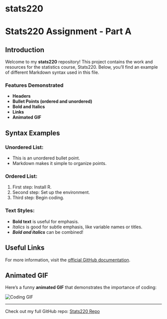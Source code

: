 # stats220
# Stats220 Assignment - Part A

## Introduction

Welcome to my **stats220** repository! This project contains the work and resources for the statistics course, Stats220. Below, you’ll find an example of different Markdown syntax used in this file.

### Features Demonstrated

- **Headers**  
- **Bullet Points (ordered and unordered)**  
- **Bold and Italics**  
- **Links**  
- **Animated GIF**

## Syntax Examples

### Unordered List:
- This is an unordered bullet point.
- Markdown makes it simple to organize points.

### Ordered List:
1. First step: Install R.
2. Second step: Set up the environment.
3. Third step: Begin coding.

### Text Styles:

- **Bold text** is useful for emphasis.
- _Italics_ is good for subtle emphasis, like variable names or titles.
- **_Bold and italics_** can be combined!

## Useful Links

For more information, visit the [official GitHub documentation](https://docs.github.com/en/github/writing-on-github/basic-writing-and-formatting-syntax).

## Animated GIF

Here’s a funny **animated GIF** that demonstrates the importance of coding:

![Coding GIF](https://media.giphy.com/media/l3q2K5ji0puGuxc5y/giphy.gif)

---

Check out my full GitHub repo: [Stats220 Repo](https://github.com/your-username/stats220)
